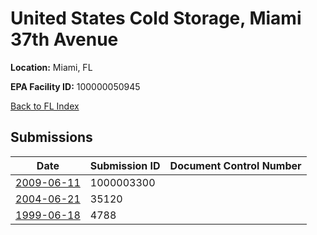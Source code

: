 # United States Cold Storage, Miami 37th Avenue

**Location:** Miami, FL

**EPA Facility ID:** 100000050945

[Back to FL Index](../../index.md)

## Submissions

| Date | Submission ID | Document Control Number |
|------|--------------|-------------------------|
| [2009-06-11](submissions/1000003300.md) | 1000003300 |  |
| [2004-06-21](submissions/35120.md) | 35120 |  |
| [1999-06-18](submissions/4788.md) | 4788 |  |
